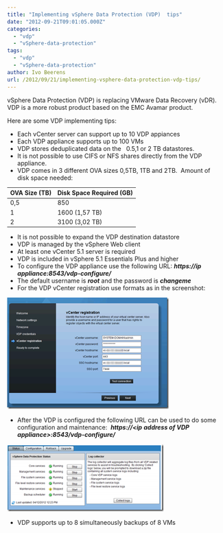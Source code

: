 ```yaml
---
title: "Implementing vSphere Data Protection (VDP)  tips"
date: "2012-09-21T09:01:05.000Z"
categories: 
  - "vdp"
  - "vSphere-data-protection"
tags: 
  - "vdp"
  - "vSphere-data-protection"
author: Ivo Beerens
url: /2012/09/21/implementing-vsphere-data-protection-vdp-tips/
---
```


vSphere Data Protection (VDP) is replacing VMware Data Recovery (vDR). VDP is a more robust product based on the EMC Avamar product.

Here are some VDP implementing tips:

- Each vCenter server can support up to 10 VDP appiances
- Each VDP appliance supports up to 100 VMs
- VDP stores deduplicated data on the   0.5,1 or 2 TB datastores.
- It is not possible to use CIFS or NFS shares directly from the VDP appliance.
- VDP comes in 3 different OVA sizes 0,5TB, 1TB and 2TB.  Amount of disk space needed:

| **OVA Size (TB)** | **Disk Space Required (GB)** |
|---|---|
| 0,5 | 850 |
| 1 | 1600 (1,57 TB) |
| 2 | 3100 (3,02 TB) |

- It is not possible to expand the VDP destination datastore
- VDP is managed by the vSphere Web client
- At least one vCenter 5.1 server is required 
- VDP is included in vSphere 5.1 Essentials Plus and higher
- To configure the VDP appliance use the following URL: _**https://ip**_ _**appliance:8543/vdp-configure/**_
- The default username is _**root**_ and the password is **_changeme_**
- For the VDP vCenter registration use formats as in the screenshot:

[![image](images/image_thumb10.png "image")](images/image11.png)

- After the VDP is configured the following URL can be used to do some configuration and maintenance:  **_https://<ip_** **_address of VDP appliance>:8543/vdp-configure/_**

[![image](images/image_thumb11.png "image")](images/image12.png)

- VDP supports up to 8 simultaneously backups of 8 VMs